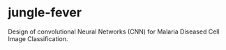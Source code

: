 # jungle-fever
Design of convolutional Neural Networks (CNN) for Malaria Diseased Cell Image Classification.
